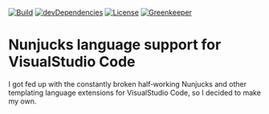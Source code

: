 [![Build](https://travis-ci.com/ExE-Boss/vscode-nunjucks.svg?branch=master)](https://travis-ci.com/ExE-Boss/vscode-nunjucks)
[![devDependencies](https://img.shields.io/david/dev/ExE-Boss/vscode-nunjucks.svg)](https://david-dm.org/ExE-Boss/vscode-nunjucks?type=dev)
[![License](https://img.shields.io/github/license/ExE-Boss/vscode-nunjucks.svg)](https://github.com/ExE-Boss/vscode-nunjucks/blob/master/LICENSE)
[![Greenkeeper](https://badges.greenkeeper.io/ExE-Boss/vscode-nunjucks.svg)](https://greenkeeper.io/)

Nunjucks language support for VisualStudio Code
===============================================

I got fed up with the constantly broken half‑working Nunjucks
and other templating language extensions for VisualStudio Code,
so I decided to make my own.

